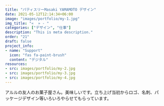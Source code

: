 ```yaml
---
title: "パティスリーMasaki YAMAMOTO デザイン"
date: 2021-05-12T12:14:34+06:00
image: "images/portfolio/my-1.jpg"
img_title: "«  » - "
categories: ["デザイン", "仕事"]
description: "This is meta description."
order: "21"
draft: false
project_info:
- name: "Support"
  icon: "fas fa-paint-brush"
  content: "デジタル"
resources:
- src: images/portfolio/my-2.jpg
- src: images/portfolio/my-3.jpg
- src: images/portfolio/my-4.jpg
---
```


アルルの友人のお菓子屋さん。美味しいです。立ち上げ当初からロゴ、名刺、パッケージデザイン等いろいろやらせてもらっています。
